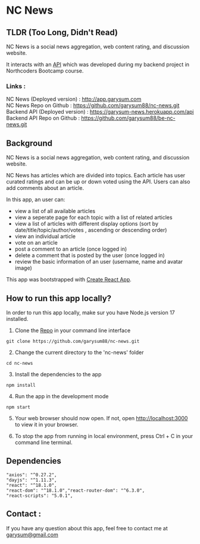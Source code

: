 # NC News 


## TLDR (Too Long, Didn't Read)

NC News is a social news aggregation, web content rating, and discussion website.

It interacts with an [API](https://garysum-news.herokuapp.com/api) which was developed during my backend project in Northcoders Bootcamp course.

### Links :
  NC News (Deployed version) : http://app.garysum.com   
  NC News Repo on Github : https://github.com/garysum88/nc-news.git  
  Backend API (Deployed version) : https://garysum-news.herokuapp.com/api  
  Backend API Repo on Github : https://github.com/garysum88/be-nc-news.git  


 
## Background

NC News is a social news aggregation, web content rating, and discussion website.

NC News has articles which are divided into topics. Each article has user curated ratings and can be up or down voted using the API. Users can also add comments about an article.

In this app, an user can:
- view a list of all available articles
- view a seperate page for each topic with a list of related articles
- view a list of articles with different display options (sort by date/title/topic/author/votes , ascending or descending order)
- view an individual article
- vote on an article
- post a comment to an article (once logged in) 
- delete a comment that is posted by the user (once logged in) 
- review the basic information of an user (username, name and avatar image)  

This app was bootstrapped with [Create React App](https://github.com/facebook/create-react-app).

## How to run this app locally?
In order to run this app locally, make sur you have Node.js version 17 installed.

1. Clone the [Repo](https://github.com/garysum88/nc-news.git) in your command line interface

```
git clone https://github.com/garysum88/nc-news.git
```

2. Change the current directory to the 'nc-news' folder

```
cd nc-news
```

3. Install the dependencies to the app
```
npm install
```

4. Run the app in the development mode
```
npm start
```

5. Your web browser should now open. If not, open [http://localhost:3000](http://localhost:3000) to view it in your browser.

6. To stop the app from running in local environment, press Ctrl + C in your command line terminal.


## Dependencies

```
"axios": "^0.27.2",
"dayjs": "^1.11.3",
"react": "^18.1.0",
"react-dom": "^18.1.0","react-router-dom": "^6.3.0",
"react-scripts": "5.0.1",
```
## Contact :
  If you have any question about this app, feel free to contact me at garysum@gmail.com
